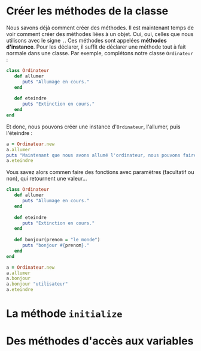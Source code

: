 # Créer les méthodes de la classe

Nous savons déjà comment créer des méthodes. Il est maintenant temps de voir comment créer des méthodes liées à un objet. Oui, oui, celles que nous utilisons avec  le signe `.`. Ces méthodes sont appelées **méthodes d'instance**. Pour les déclarer, il suffit de déclarer une méthode tout à fait normale dans une classe. Par exemple, complétons notre classe `Ordinateur` :

```ruby
class Ordinateur
   def allumer
      puts "Allumage en cours." 
   end
   
   def eteindre
      puts "Extinction en cours."
   end
end
```

Et donc, nous pouvons créer une instance d'`Ordinateur`, l'allumer, puis l'éteindre :

```ruby
a = Ordinateur.new
a.allumer
puts "Maintenant que nous avons allumé l'ordinateur, nous pouvons faire tout plein d'opérations."
a.eteindre
```

Vous savez alors commen faire des fonctions avec paramètres (facultatif ou non), qui retournent une valeur...

```ruby
class Ordinateur
   def allumer
      puts "Allumage en cours." 
   end
   
   def eteindre
      puts "Extinction en cours."
   end
   
   def bonjour(prenom = "le monde")
      puts "bonjour #{prenom}."
   end
end

a = Ordinateur.new
a.allumer
a.bonjour
a.bonjour "utilisateur"
a.eteindre
```


# La méthode `initialize`

# Des méthodes d'accès aux variables
